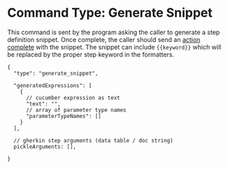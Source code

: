 # Command Type: Generate Snippet

This command is sent by the program asking the caller to generate a step definition snippet. Once complete, the caller should send an [action complete](./action_complete.md) with the snippet. The snippet can include `{{keyword}}` which will be replaced by the proper step keyword in the formatters.

```
{
  "type": "generate_snippet",

  "generatedExpressions": [
    {
      // cucumber expression as text
      "text": "",
      // array of parameter type names
      "parameterTypeNames": []
    }
  ],

  // gherkin step arguments (data table / doc string)
  pickleArguments: [],

}
```
